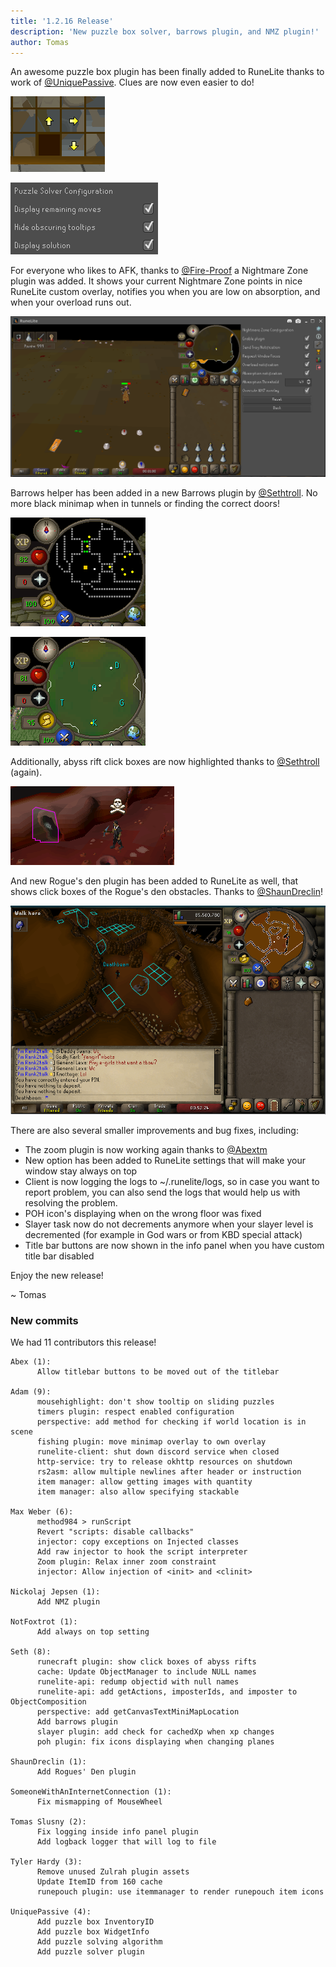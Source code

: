 ```yaml
---
title: '1.2.16 Release'
description: 'New puzzle box solver, barrows plugin, and NMZ plugin!'
author: Tomas
---
```


An awesome puzzle box plugin has been finally added to RuneLite thanks to work of
[@UniquePassive](https://github.com/UniquePassive). Clues are now even easier to do!

![puzzlebox1](/img/blog/1.2.16-Release/puzzlebox1.png)

![puzzlebox2](/img/blog/1.2.16-Release/puzzlebox2.png)

For everyone who likes to AFK, thanks to [@Fire-Proof](https://github.com/Fire-Proof)
a Nightmare Zone plugin was added. It shows your current Nightmare Zone points in nice
RuneLite custom overlay, notifies you when you are low on absorption, and when your
overload runs out.

![nmz](/img/blog/1.2.16-Release/nmz.png)

Barrows helper has been added in a new Barrows plugin by [@Sethtroll](https://github.com/Sethtroll).
No more black minimap when in tunnels or finding the correct doors!

![barrows1](/img/blog/1.2.16-Release/barrows1.png)

![barrows2](/img/blog/1.2.16-Release/barrows2.png)

Additionally, abyss rift click boxes are now highlighted thanks to
[@Sethtroll](https://github.com/sethtroll) (again).

![abyss](/img/blog/1.2.16-Release/abyss.png)

And new Rogue's den plugin has been added to RuneLite as well, that shows click boxes
of the Rogue's den obstacles. Thanks to [@ShaunDreclin](https://github.com/ShaunDreclin)!

![roguesden](/img/blog/1.2.16-Release/roguesden.png)

There are also several smaller improvements and bug fixes, including:

* The zoom plugin is now working again thanks to [@Abextm](https://github.com/Abextm)
* New option has been added to RuneLite settings that will make your window stay always on top
* Client is now logging the logs to ~/.runelite/logs, so in case you want to report problem,
  you can also send the logs that would help us with resolving the problem.
* POH icon's displaying when on the wrong floor was fixed
* Slayer task now do not decrements anymore when your slayer level is decremented
  (for example in God wars or from KBD special attack)
* Title bar buttons are now shown in the info panel when you have custom title bar disabled

Enjoy the new release!

~ Tomas


### New commits

We had 11 contributors this release!

```
Abex (1):
      Allow titlebar buttons to be moved out of the titlebar

Adam (9):
      mousehighlight: don't show tooltip on sliding puzzles
      timers plugin: respect enabled configuration
      perspective: add method for checking if world location is in scene
      fishing plugin: move minimap overlay to own overlay
      runelite-client: shut down discord service when closed
      http-service: try to release okhttp resources on shutdown
      rs2asm: allow multiple newlines after header or instruction
      item manager: allow getting images with quantity
      item manager: also allow specifying stackable

Max Weber (6):
      method984 > runScript
      Revert "scripts: disable callbacks"
      injector: copy exceptions on Injected classes
      Add raw injector to hook the script interpreter
      Zoom plugin: Relax inner zoom constraint
      injector: Allow injection of <init> and <clinit>

Nickolaj Jepsen (1):
      Add NMZ plugin

NotFoxtrot (1):
      Add always on top setting

Seth (8):
      runecraft plugin: show click boxes of abyss rifts
      cache: Update ObjectManager to include NULL names
      runelite-api: redump objectid with null names
      runelite-api: add getActions, imposterIds, and imposter to ObjectComposition
      perspective: add getCanvasTextMiniMapLocation
      Add barrows plugin
      slayer plugin: add check for cachedXp when xp changes
      poh plugin: fix icons displaying when changing planes

ShaunDreclin (1):
      Add Rogues' Den plugin

SomeoneWithAnInternetConnection (1):
      Fix mismapping of MouseWheel

Tomas Slusny (2):
      Fix logging inside info panel plugin
      Add logback logger that will log to file

Tyler Hardy (3):
      Remove unused Zulrah plugin assets
      Update ItemID from 160 cache
      runepouch plugin: use itemmanager to render runepouch item icons

UniquePassive (4):
      Add puzzle box InventoryID
      Add puzzle box WidgetInfo
      Add puzzle solving algorithm
      Add puzzle solver plugin

```
